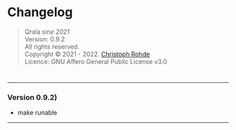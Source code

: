 <h1> Changelog </h1>

> Qrala _sine 2021_ <br/> 
> Version: 0.9.2 <br/> 
> All rights reserved. <br/>
> Copyright &copy; 2021 - 2022. [Christoph Rohde](https://github.com/CodebyCR) <br/>
> Licence: GNU Affero General Public License v3.0
#



---
<h3>Version 0.9.2)  </h3>

- make runable

---
